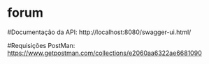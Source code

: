 # forum

#Documentação da API:
http://localhost:8080/swagger-ui.html/

#Requisições PostMan:
https://www.getpostman.com/collections/e2060aa6322ae6681090
